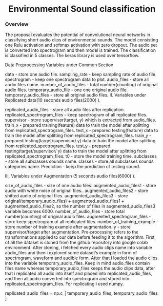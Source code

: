 # <center> Environmental Sound classification</center>
### Overview
The proposal evaluates the potential of convolutional neural networks in classifying short audio clips of environmental sounds. The model consisting one Relu activation and softmax activation with zero dropout. The audio set is converted into spectrogram and then model is trained. The classification is classified in 5 classes. The keras library is used over tensorflow.

Data Preprocessing
 Variables under Common Section

data - store one audio file.
sampling_rate - keep sampling rate of audio file.
spectrogram - keep one spectrogram data to plot.
audio_files - store all audio files name.
number_of_audio_files - total number(counting) of original audio files.
temporary_audio_file  -  one one original audio file.
temporary_audio_files -  store all original audio files.
II.     Variables under Replicated data(10 seconds audio files(2000) ).

replicated_audio_files - store all audio files after replication.
replicated_spectrogram_files - keep spectrogram of all replicated files.
supervisor - store supervisor(target, y) which is extracted from audio_files.
train_x - prepared training(feature) data to train the model after splitting from replicated_spectrogram_files.
test_x - prepared testing(feature) data to train the model after splitting from replicated_spectrogram_files.
train_y -  prepared testing(target/supervisor/ y) data to train the model after splitting from replicated_spectrogram_files.
test_y -  prepared testing(target/supervisor/ y) data to train the model after splitting from replicated_spectrogram_files.
t0 - store the model training time.
subclasses - store all subclasses sounds name. 
classes - store all subclasses sounds categories name.
Prediction - keep the prediction of testing sound.


III.     Variables under Augmentation (5 seconds audio files(6000) ).

size_of_audio_files - size of one audio files.
augmented_audio_files1 - store audio with white noise of original files..
augmented_audio_files2 - store shifted audio of original files.
augmented_audio_files3 - store original(temporary_audio_files) + augmented_audio_files1 + augmented_audio_files2, so the number of files in augmented_audio_files3 variable becomes 6000.
number_of_audio_files - store total number(counting) of original audio files.
augmented_spectrogram_files - store keep spectrogram of all replicated files.
number_of_training_example - store number of training example after augmentation.
y - store supervisor/target after augmentation.
Pre-processing refers to the transformations applied to our data before feeding it to the algorithm. First of all the  dataset is cloned from the github repository into google colab environment. After cloning, i fetched every audio clips name into variable audio_files and then i explored some dataset’s example in form of spectrogram, waveform and  audible form. After that i loaded the audio clips into the variable temporary_audio_files. Keep in mind audio_files contain files name whereas temporary_audio_files keeps the audio clips data, after that i replicated all audio into itself and placed into replicated_audio_files, and then all audio converted into spectrogram and stored into replicated_spectrogram_files. For replicating i used numpy.

replicated_audio_files = np.c_[ temporary_audio_files, temporary_audio_files ]
